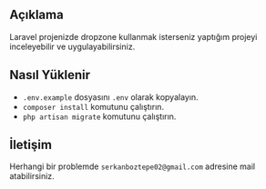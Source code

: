 ## Açıklama

Laravel projenizde dropzone kullanmak isterseniz yaptığım projeyi inceleyebilir ve uygulayabilirsiniz.

## Nasıl Yüklenir

- `.env.example` dosyasını `.env` olarak kopyalayın.
- `composer install` komutunu çalıştırın.
- `php artisan migrate` komutunu çalıştırın.

## İletişim

Herhangi bir problemde `serkanboztepe02@gmail.com` adresine mail atabilirsiniz.
